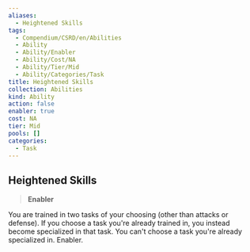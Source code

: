 ```yaml
---
aliases:
  - Heightened Skills
tags:
  - Compendium/CSRD/en/Abilities
  - Ability
  - Ability/Enabler
  - Ability/Cost/NA
  - Ability/Tier/Mid
  - Ability/Categories/Task
title: Heightened Skills
collection: Abilities
kind: Ability
action: false
enabler: true
cost: NA
tier: Mid
pools: []
categories:
  - Task
---
```

## Heightened Skills    
>**Enabler**  
    
You are trained in two tasks of your choosing (other than attacks or defense). If you choose a task you're already trained in, you instead become specialized in that task. You can't choose a task you're already specialized in. Enabler.